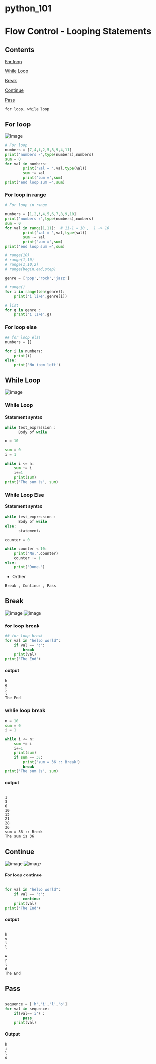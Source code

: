 # python_101 
# Flow Control - Looping Statements
## Contents
[For loop](#For-loop)

[While Loop](#While-Loop)

[Break](#Break)

[Continue](#Continue)

[Pass](#Pass)

``` for loop, while loop ```

## For loop
![Image](https://github.com/topkoka/python_101_ubuntu/blob/master/pic/flow%20control/python_for_loop.jpg?raw=true)

```python
# For loop
numbers = [7,4,1,2,5,8,9,4,11]
print('numbers =',type(numbers),numbers)
sum = 0
for val in numbers:
        print('val = ',val,type(val))
        sum += val
        print('sum =',sum)
print('end loop sum =',sum)

```
### For loop in range
```python
# For loop in range

numbers = [1,2,3,4,5,6,7,8,9,10]
print('numbers =',type(numbers),numbers)
sum = 0
for val in range(1,11):  # 11-1 = 10 ,  1 -> 10
        print('val = ',val,type(val)) 
        sum += val
        print('sum =',sum)
print('end loop sum =',sum)

# range(10)
# range(1,10)
# range(1,10,2)
# range(begin,end,step)

```
```python
genre = ['pop','rock','jazz']

# range()
for i in range(len(genre)):
    print('i like',genre[i])

# list
for g in genre :
    print('i like',g)
```
### For loop else
```python
## for loop else
numbers = []

for i in numbers:
    print(i)
else:
    print('No item left')
```
## While Loop
![image](https://github.com/topkoka/python_101_ubuntu/blob/master/pic/flow%20control/python_while_loop.jpg?raw=true)
### While Loop
#### Statement syntax
```python
while test_expression :
      Body of while
```
```python
n = 10

sum = 0
i = 1

while i <= n:
    sum += i
    i+=1
    print(sum)
print('The sum is', sum)
```
### While Loop Else
#### Statement syntax
```python
while test_expression :
      Body of while
else:
      statements
```
```python
counter = 0

while counter < 10:
    print('No.',counter)
    counter += 1
else:
    print('Done.')
```
* Orther

``` Break , Continue , Pass ```
## Break
![image](https://github.com/topkoka/python_101_ubuntu/blob/master/pic/flow%20control/r-break-flowchart.jpg?raw=true)
![image](https://github.com/topkoka/python_101_ubuntu/blob/master/pic/flow%20control/break.jpeg?raw=true)

### for loop break
```python
## for loop break
for val in "hello world":
    if val == 'o':
        break
    print(val)
print('The End')

```
#### output
```output
h
e
l
l
The End
```
### whlie loop break
```python
n = 10
sum = 0 
i = 1

while i <= n:
    sum += i
    i+=1
    print(sum)
    if sum == 36:
        print('sum = 36 :: Break')
        break
print('The sum is', sum)

```
#### output
```output

1
3
6
10
15
21
28
36
sum = 36 :: Break
The sum is 36

```
## Continue
![image](https://github.com/topkoka/python_101_ubuntu/blob/master/pic/flow%20control/continue.jpeg?raw=true)
![image](https://github.com/topkoka/python_101_ubuntu/blob/master/pic/flow%20control/continue2.jpeg?raw=true)

#### For loop continue

```python

for val in "hello world":
    if val == 'o':
        continue
    print(val)
print('The End')

```
#### output
```output

h
e
l
l
 
w
r
l
d
The End
```
## Pass
```python

sequence = ['h','i','l','o']
for val in sequence:
    if(val=='i') :
        pass
    print(val)
```
#### Output
```output
h
i
l
o
```

